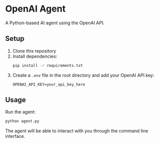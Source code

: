 # OpenAI Agent

A Python-based AI agent using the OpenAI API.

## Setup

1. Clone this repository
2. Install dependencies:
   ```bash
   pip install -r requirements.txt
   ```
3. Create a `.env` file in the root directory and add your OpenAI API key:
   ```
   OPENAI_API_KEY=your_api_key_here
   ```

## Usage

Run the agent:

```bash
python agent.py
```

The agent will be able to interact with you through the command line interface.
